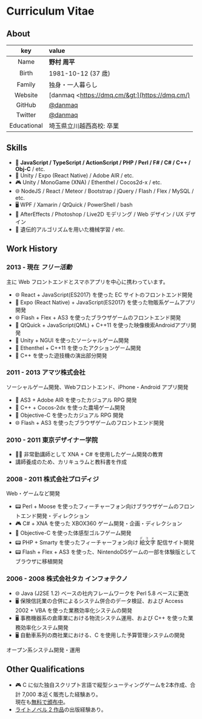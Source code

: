 # Curriculum Vitae

## About

|key|value|
|:--:|:---|
|Name|__野村 周平__|
|Birth|1981-10-12 (37 歳)|
|Family|独身・一人暮らし|
|Website|[danmaq &lt;https://dmq.cm/&gt;](https://dmq.cm/)|
|GitHub|[@danmaq](https://github.com/danmaq)|
|Twitter|[@danmaq](https://twitter.com/danmaq)|
|Educational|埼玉県立川越西高校: 卒業|

## Skills

- 📝 __JavaScript / TypeScript / ActionScript / PHP / Perl / F# / C# / C++ / Obj-C__ / etc.
- 📱 Unity / Expo (React Native) / Adobe AIR / etc.
- 🎮 Unity / MonoGame (XNA) / Ethenthel / Cocos2d-x / etc.
- 🌐 NodeJS / React / Meteor / Bootstrap / jQuery / Flash / Flex / MySQL / etc.
- 🖥 WPF / Xamarin / QtQuick / PowerShell / bash
- 🎨 AfterEffects / Photoshop / Live2D モデリング / Web デザイン / UX デザイン
- 🤖 遺伝的アルゴリズムを用いた機械学習 / etc.

## Work History

### 2013 - 現在 _フリー活動_

主に Web フロントエンドとスマホアプリを中心に携わっています。

- 🌐 React + JavaScript(ES2017) を使った EC サイトのフロントエンド開発
- 📱 Expo (React Native) + JavaScript(ES2017) を使った物販系ゲームアプリ開発
- 🌐 Flash + Flex + AS3 を使ったブラウザゲームのフロントエンド開発
- 📱 QtQuick + JavaScript(QML) + C++11 を使った映像検索Androidアプリ開発
- 📱 Unity + NGUI を使ったソーシャルゲーム開発
- 📱 Ethenthel + C++11 を使ったアクションゲーム開発
- 🎰 C++ を使った遊技機の演出部分開発

### 2011 - 2013 アマツ株式会社

ソーシャルゲーム開発、Webフロントエンド、iPhone・Android アプリ開発

- 📱 AS3 + Adobe AIR を使ったカジュアル RPG 開発
- 📱 C++ + Cocos-2dx を使った農場ゲーム開発
- 📱 Objective-C を使ったカジュアル RPG 開発
- 🌐 Flash + AS3 を使ったブラウザゲームのフロントエンド開発

### 2010 - 2011 東京デザイナー学院

- 👨‍🏫 非常勤講師として XNA + C# を使用したゲーム開発の教育
- 講師養成のため、カリキュラムと教科書を作成

### 2008 - 2011 株式会社プロディジ

Web・ゲームなど開発

- 📟 Perl + Moose を使ったフィーチャーフォン向けブラウザゲームのフロントエンド開発・ディレクション
- 🎮 C# + XNA を使った XBOX360 ゲーム開発・企画・ディレクション
- 📱 Objective-C を使った体感型ゴルフゲーム開発
- 📟 PHP + Smarty を使ったフィーチャーフォン向け<ruby>
絵文字<rp>(</rp><rt>デコメ</rt><rp>)</rp>
</ruby>配信サイト開発
- 📟 Flash + Flex + AS3 を使った、NintendoDSゲームの一部を体験版としてブラウザに移植開発

### 2006 - 2008 株式会社タカ インフォテクノ

- 🌐 Java (J2SE 1.2) ベースの社内フレームワークを Perl 5.8 ベースに更改
- 🖥 保険信託業の合併によるシステム併合のデータ検証、および Access 2002 + VBA を使った業務効率化システムの開発
- 🖥 事務機器系の倉庫業における物流システム運用、および C++ を使った業務効率化システム開発
- 🖥 自動車系列の商社業における、C を使用した予算管理システムの開発

オープン系システム開発・運用

## Other Qualifications

- 🎮 C に似た独自スクリプト言語で縦型シューティングゲームを2本作成、合計 7,000 本近く販売した経験あり。  
  現在も[無料で頒布中](https://github.com/danmaq/touhou-ctc-danmakufu)。
- [ライトノベル](https://amzn.to/2zuKTXS)[ 2 作品](https://bookwalker.jp/debe42447a-e129-415a-8d46-a6873232200b/)の出版経験あり。
